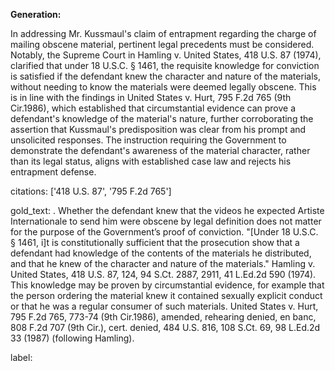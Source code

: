 **Generation:**

In addressing Mr. Kussmaul's claim of entrapment regarding the charge of mailing obscene material, pertinent legal precedents must be considered. Notably, the Supreme Court in Hamling v. United States, 418 U.S. 87 (1974), clarified that under 18 U.S.C. § 1461, the requisite knowledge for conviction is satisfied if the defendant knew the character and nature of the materials, without needing to know the materials were deemed legally obscene. This is in line with the findings in United States v. Hurt, 795 F.2d 765 (9th Cir.1986), which established that circumstantial evidence can prove a defendant's knowledge of the material's nature, further corroborating the assertion that Kussmaul's predisposition was clear from his prompt and unsolicited responses. The instruction requiring the Government to demonstrate the defendant's awareness of the material character, rather than its legal status, aligns with established case law and rejects his entrapment defense.

citations: ['418 U.S. 87', '795 F.2d 765']

gold_text: . Whether the defendant knew that the videos he expected Artiste Internationale to send him were obscene by legal definition does not matter for the purpose of the Government’s proof of conviction. "[Under 18 U.S.C. § 1461, i]t is constitutionally sufficient that the prosecution show that a defendant had knowledge of the contents of the materials he distributed, and that he knew of the character and nature of the materials." Hamling v. United States, 418 U.S. 87, 124, 94 S.Ct. 2887, 2911, 41 L.Ed.2d 590 (1974). This knowledge may be proven by circumstantial evidence, for example that the person ordering the material knew it contained sexually explicit conduct or that he was a regular consumer of such materials. United States v. Hurt, 795 F.2d 765, 773-74 (9th Cir.1986), amended, rehearing denied, en banc, 808 F.2d 707 (9th Cir.), cert. denied, 484 U.S. 816, 108 S.Ct. 69, 98 L.Ed.2d 33 (1987) (following Hamling).

label: 